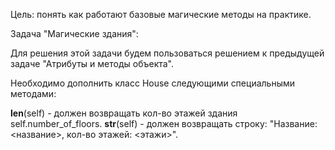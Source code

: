 Цель: понять как работают базовые магические методы на практике.



Задача "Магические здания":

Для решения этой задачи будем пользоваться решением к предыдущей задаче "Атрибуты и методы объекта".



Необходимо дополнить класс House следующими специальными методами:

__len__(self) - должен возвращать кол-во этажей здания self.number_of_floors.
__str__(self) - должен возвращать строку: "Название: <название>, кол-во этажей: <этажи>".
